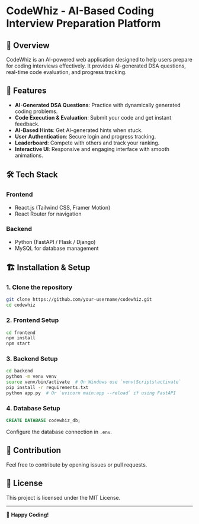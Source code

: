 # CodeWhiz - AI-Based Coding Interview Preparation Platform

## 🚀 Overview
CodeWhiz is an AI-powered web application designed to help users prepare for coding interviews effectively. It provides AI-generated DSA questions, real-time code evaluation, and progress tracking.

## 🎯 Features
- **AI-Generated DSA Questions**: Practice with dynamically generated coding problems.
- **Code Execution & Evaluation**: Submit your code and get instant feedback.
- **AI-Based Hints**: Get AI-generated hints when stuck.
- **User Authentication**: Secure login and progress tracking.
- **Leaderboard**: Compete with others and track your ranking.
- **Interactive UI**: Responsive and engaging interface with smooth animations.

## 🛠 Tech Stack
### **Frontend**
- React.js (Tailwind CSS, Framer Motion)
- React Router for navigation

### **Backend**
- Python (FastAPI / Flask / Django)
- MySQL for database management

## 🏗 Installation & Setup
### **1. Clone the repository**
```bash
git clone https://github.com/your-username/codewhiz.git
cd codewhiz
```

### **2. Frontend Setup**
```bash
cd frontend
npm install
npm start
```

### **3. Backend Setup**
```bash
cd backend
python -m venv venv
source venv/bin/activate  # On Windows use `venv\Scripts\activate`
pip install -r requirements.txt
python app.py  # Or `uvicorn main:app --reload` if using FastAPI
```

### **4. Database Setup**
```sql
CREATE DATABASE codewhiz_db;
```
Configure the database connection in `.env`.

## 📌 Contribution
Feel free to contribute by opening issues or pull requests.

## 📜 License
This project is licensed under the MIT License.

---
🚀 **Happy Coding!**


